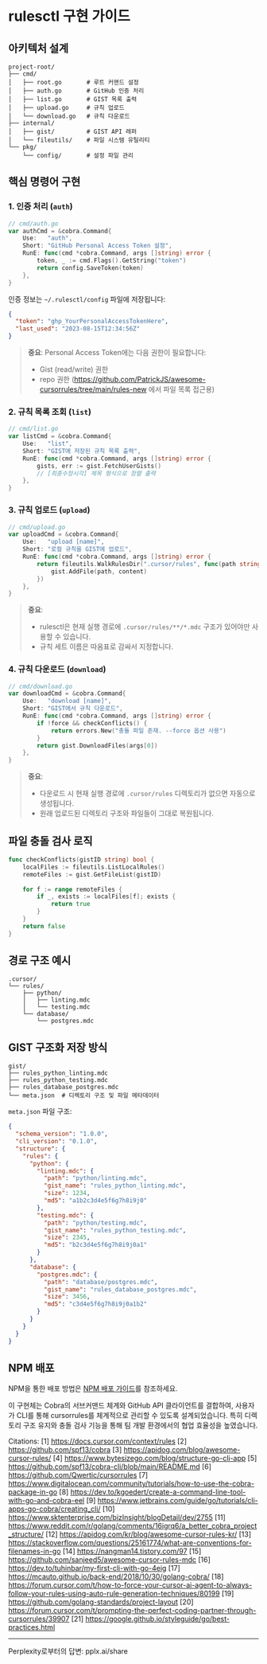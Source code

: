 # rulesctl 구현 가이드

## 아키텍처 설계
```
project-root/
├── cmd/
│   ├── root.go       # 루트 커맨드 설정
│   ├── auth.go       # GitHub 인증 처리
│   ├── list.go       # GIST 목록 출력
│   ├── upload.go     # 규칙 업로드
│   └── download.go   # 규칙 다운로드
├── internal/
│   ├── gist/         # GIST API 래퍼
│   └── fileutils/    # 파일 시스템 유틸리티
└── pkg/
    └── config/       # 설정 파일 관리
```

## 핵심 명령어 구현

### 1. 인증 처리 (`auth`)
```go
// cmd/auth.go
var authCmd = &cobra.Command{
    Use:   "auth",
    Short: "GitHub Personal Access Token 설정",
    RunE: func(cmd *cobra.Command, args []string) error {
        token, _ := cmd.Flags().GetString("token")
        return config.SaveToken(token)
    },
}
```

인증 정보는 `~/.rulesctl/config` 파일에 저장됩니다:
```json
{
  "token": "ghp_YourPersonalAccessTokenHere",
  "last_used": "2023-08-15T12:34:56Z"
}
```

> **중요**: Personal Access Token에는 다음 권한이 필요합니다:
> - Gist (read/write) 권한
> - repo 권한 (https://github.com/PatrickJS/awesome-cursorrules/tree/main/rules-new 에서 파일 목록 접근용)

### 2. 규칙 목록 조회 (`list`)
```go
// cmd/list.go
var listCmd = &cobra.Command{
    Use:   "list",
    Short: "GIST에 저장된 규칙 목록 출력",
    RunE: func(cmd *cobra.Command, args []string) error {
        gists, err := gist.FetchUserGists()
        // [최종수정시각] 제목 형식으로 정렬 출력
    },
}
```

### 3. 규칙 업로드 (`upload`)
```go
// cmd/upload.go
var uploadCmd = &cobra.Command{
    Use:   "upload [name]",
    Short: "로컬 규칙을 GIST에 업로드",
    RunE: func(cmd *cobra.Command, args []string) error {
        return fileutils.WalkRulesDir(".cursor/rules", func(path string) {
            gist.AddFile(path, content)
        })
    },
}
```

> **중요**: 
> - rulesctl은 현재 실행 경로에 `.cursor/rules/**/*.mdc` 구조가 있어야만 사용할 수 있습니다.
> - 규칙 세트 이름은 따옴표로 감싸서 지정합니다.

### 4. 규칙 다운로드 (`download`)
```go
// cmd/download.go
var downloadCmd = &cobra.Command{
    Use:   "download [name]",
    Short: "GIST에서 규칙 다운로드",
    RunE: func(cmd *cobra.Command, args []string) error {
        if !force && checkConflicts() {
            return errors.New("충돌 파일 존재. --force 옵션 사용")
        }
        return gist.DownloadFiles(args[0])
    },
}
```

> **중요**:
> - 다운로드 시 현재 실행 경로에 `.cursor/rules` 디렉토리가 없으면 자동으로 생성됩니다.
> - 원래 업로드된 디렉토리 구조와 파일들이 그대로 복원됩니다.

## 파일 충돌 검사 로직
```go
func checkConflicts(gistID string) bool {
    localFiles := fileutils.ListLocalRules()
    remoteFiles := gist.GetFileList(gistID)
    
    for f := range remoteFiles {
        if _, exists := localFiles[f]; exists {
            return true
        }
    }
    return false
}
```

## 경로 구조 예시
```
.cursor/
└── rules/
    ├── python/
    │   ├── linting.mdc
    │   └── testing.mdc
    └── database/
        └── postgres.mdc
```

## GIST 구조화 저장 방식
```
gist/
├── rules_python_linting.mdc
├── rules_python_testing.mdc
├── rules_database_postgres.mdc
└── meta.json  # 디렉토리 구조 및 파일 메타데이터
```

`meta.json` 파일 구조:
```json
{
  "schema_version": "1.0.0",
  "cli_version": "0.1.0",
  "structure": {
    "rules": {
      "python": {
        "linting.mdc": {
          "path": "python/linting.mdc",
          "gist_name": "rules_python_linting.mdc",
          "size": 1234,
          "md5": "a1b2c3d4e5f6g7h8i9j0"
        },
        "testing.mdc": {
          "path": "python/testing.mdc",
          "gist_name": "rules_python_testing.mdc",
          "size": 2345,
          "md5": "b2c3d4e5f6g7h8i9j0a1"
        }
      },
      "database": {
        "postgres.mdc": {
          "path": "database/postgres.mdc",
          "gist_name": "rules_database_postgres.mdc",
          "size": 3456,
          "md5": "c3d4e5f6g7h8i9j0a1b2"
        }
      }
    }
  }
}
```

## NPM 배포

NPM을 통한 배포 방법은 [NPM 배포 가이드](../npm/2-HOW.md)를 참조하세요.

이 구현체는 Cobra의 서브커맨드 체계와 GitHub API 클라이언트를 결합하여, 사용자가 CLI를 통해 cursorrules를 체계적으로 관리할 수 있도록 설계되었습니다. 특히 디렉토리 구조 유지와 충돌 검사 기능을 통해 팀 개발 환경에서의 협업 효율성을 높였습니다.

Citations:
[1] https://docs.cursor.com/context/rules
[2] https://github.com/spf13/cobra
[3] https://apidog.com/blog/awesome-cursor-rules/
[4] https://www.bytesizego.com/blog/structure-go-cli-app
[5] https://github.com/spf13/cobra-cli/blob/main/README.md
[6] https://github.com/Qwertic/cursorrules
[7] https://www.digitalocean.com/community/tutorials/how-to-use-the-cobra-package-in-go
[8] https://dev.to/kgoedert/create-a-command-line-tool-with-go-and-cobra-eel
[9] https://www.jetbrains.com/guide/go/tutorials/cli-apps-go-cobra/creating_cli/
[10] https://www.sktenterprise.com/bizInsight/blogDetail/dev/2755
[11] https://www.reddit.com/r/golang/comments/16igrq6/a_better_cobra_project_structure/
[12] https://apidog.com/kr/blog/awesome-cursor-rules-kr/
[13] https://stackoverflow.com/questions/25161774/what-are-conventions-for-filenames-in-go
[14] https://nangman14.tistory.com/97
[15] https://github.com/sanjeed5/awesome-cursor-rules-mdc
[16] https://dev.to/tuhinbar/my-first-cli-with-go-4eig
[17] https://mcauto.github.io/back-end/2018/10/30/golang-cobra/
[18] https://forum.cursor.com/t/how-to-force-your-cursor-ai-agent-to-always-follow-your-rules-using-auto-rule-generation-techniques/80199
[19] https://github.com/golang-standards/project-layout
[20] https://forum.cursor.com/t/prompting-the-perfect-coding-partner-through-cursorrules/39907
[21] https://google.github.io/styleguide/go/best-practices.html

---
Perplexity로부터의 답변: pplx.ai/share